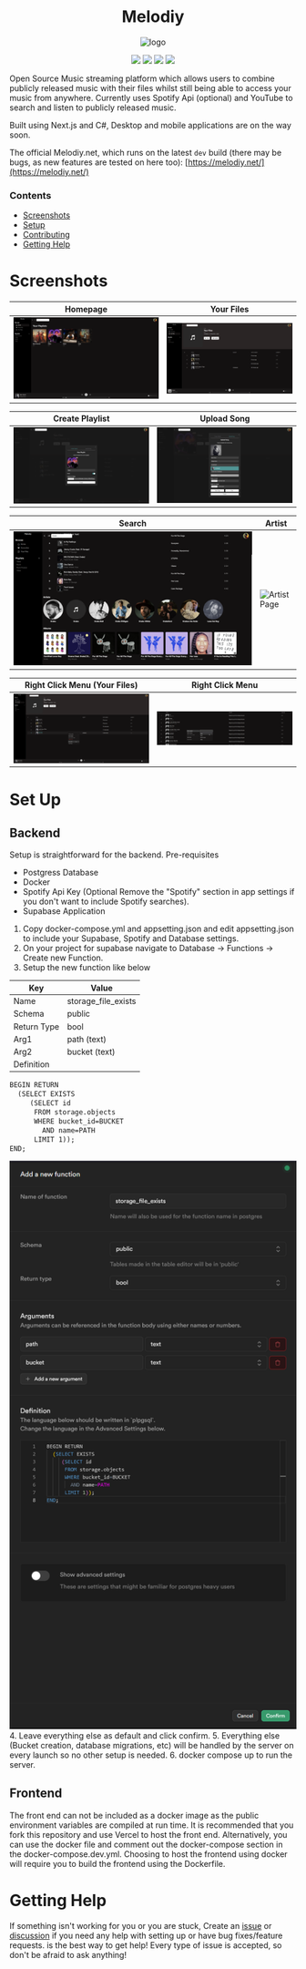 <h1 align="center">Melodiy</h1>
<p align="center"><img src="./screenshots/logo.png" alt="logo" width="250" /></p>

<p align="center">
  <a href="https://github.com/DNYLA/Melodiy/pkgs/container/melodiy-server"><img src="https://img.shields.io/github/v/release/DNYLA/Melodiy?label=version&style=for-the-badge" /></a>
  <a href="https://melodiy.net"><img src="https://img.shields.io/website?label=DEMO&style=for-the-badge&url=https%3A%2F%2Fmelodiy.net" /></a>
  <a href="https://github.com/DNYLA/Melodiy/issues"><img src="https://img.shields.io/github/issues-raw/DNYLA/Melodiy?label=ISSUES&style=for-the-badge" /></a>
  <a href="/LICENSE"><img src="https://img.shields.io/github/license/DNYLA/Melodiy?style=for-the-badge" /></a>
</p>

Open Source Music streaming platform which allows users to combine publicly released music with their files whilst still being able to access your music from anywhere. Currently uses Spotify Api (optional) and YouTube to search and listen to publicly released music.

Built using Next.js and C#, Desktop and mobile applications are on the way soon.

The official Melodiy.net, which runs on the latest `dev` build (there may be bugs, as new features are tested on here too): [https://melodiy.net/](https://melodiy.net/)

### Contents

- [Screenshots](#screenshots)
- [Setup](#set-up)
- [Contributing](CONTRIBUTING.md)
- [Getting Help](#getting-help)

# Screenshots

<p align="center">

| Homepage                                                   | Your Files                                                              |
| ---------------------------------------------------------- | ----------------------------------------------------------------------- |
| <img src="./screenshots/homepage.png" alt="Home Page" /> | <img src="./screenshots/your-files.png" alt="Your Files" /> |

| Create Playlist                                            | Upload Song                                                             |
| -----------------------------------------------------------| ----------------------------------------------------------------------- |
| <img src="./screenshots/create-playlist-modal.png" alt="Create Playlist Modal" /> | <img src="./screenshots/upload-song-modal.png" alt="Upload Song Modal" /> |

| Search                                                              | Artist                                                           |
| ------------------------------------------------------------------- | ---------------------------------------------------------------- |
| <img src="./screenshots/search-page.png" alt="Search Page" /> | <img src="./screenshots/artist-page.gif" alt="Artist Page" /> |

| Right Click Menu (Your Files)                                          | Right Click Menu                                              |
| ---------------------------------------------------------------------- | ------------------------------------------------------------- |
| <img src="./screenshots/context-menu-files.png" alt="Context Menu (Your Files)" /> | <img src="./screenshots/context-menu.png" alt="Context Menu" /> |

</p>

# Set Up

## Backend
Setup is straightforward for the backend.
Pre-requisites
* Postgress Database
* Docker
* Spotify Api Key (Optional Remove the "Spotify" section in app settings if you don't want to include Spotify searches).
* Supabase Application

1. Copy docker-compose.yml and appsetting.json and edit appsetting.json to include your Supabase, Spotify and Database settings.
2. On your project for supabase navigate to Database -> Functions -> Create new Function.
3. Setup the new function like below

| Key        | Value               |
|------------|---------------------|
| Name       | storage_file_exists |
| Schema     | public              |
| Return Type | bool               |
| Arg1       | path (text)         |
| Arg2       | bucket (text)       |
| Definition | 
```
BEGIN RETURN
  (SELECT EXISTS
     (SELECT id
      FROM storage.objects
      WHERE bucket_id=BUCKET
        AND name=PATH
      LIMIT 1));
END;
```
<img src="./screenshots/supabase-storage-function.png" alt="Supabase Storage Function" />
4. Leave everything else as default and click confirm.
5. Everything else (Bucket creation, database migrations, etc) will be handled by the server on every launch so no other setup is needed.
6. docker compose up to run the server.

## Frontend
The front end can not be included as a docker image as the public environment variables are compiled at run time. It is recommended that you fork this repository and use Vercel to host the front end. Alternatively, you can use the docker file and comment out the docker-compose section in the docker-compose.dev.yml. Choosing to host the frontend using docker will require you to build the frontend using the Dockerfile.
# Getting Help

If something isn't working for you or you are stuck, Create an [issue](https://github.com/DNYLA/Melodiy/issues/new) or [discussion](https://github.com/DNYLA/Melodiy/discussions) if you need any help with setting up or have bug fixes/feature requests. is the best way to get help! Every type of issue is accepted, so don't be afraid to ask anything!

